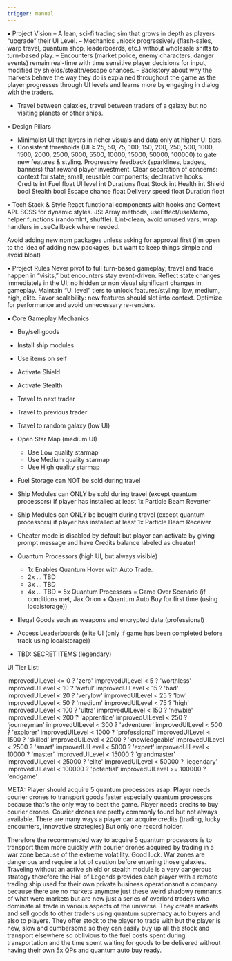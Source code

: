 ```yaml
---
trigger: manual
---
```


• Project Vision
– A lean, sci-fi trading sim that grows in depth as players “upgrade” their UI Level.
– Mechanics unlock progressively (flash-sales, warp travel, quantum shop, leaderboards, etc.) without wholesale shifts to turn-based play.
– Encounters (market police, enemy characters, danger events) remain real-time with time sensitive player decisions for input, modified by shields/stealth/escape chances.
– Backstory about why the markets behave the way they do is explained throughout the game as the player progresses through UI levels and learns more by engaging in dialog with the traders.

-   Travel between galaxies, travel between traders of a galaxy but no visiting planets or other ships.

• Design Pillars

-   Minimalist UI that layers in richer visuals and data only at higher UI tiers.
-   Consistent thresholds (UI ≥ 25, 50, 75, 100, 150, 200, 250, 500, 1000, 1500, 2000, 2500, 5000, 5500, 10000, 15000, 50000, 100000) to gate new features & styling.
    Progressive feedback (sparklines, badges, banners) that reward player investment.
    Clear separation of concerns: context for state; small, reusable components; declarative hooks.
    Credits int
    Fuel float
    UI level int
    Durations float
    Stock int
    Health int
    Shield bool
    Stealth bool
    Escape chance float
    Delivery speed float
    Duration float

• Tech Stack & Style
React functional components with hooks and Context API.
SCSS for dynamic styles.
JS: Array methods, useEffect/useMemo, helper functions (randomInt, shuffle).
Lint-clean, avoid unused vars, wrap handlers in useCallback where needed.

Avoid adding new npm packages unless asking for approval first (i'm open to the idea of adding new packages, but want to keep things simple and avoid bloat)

• Project Rules
Never pivot to full turn-based gameplay; travel and trade happen in “visits,” but encounters stay event-driven.
Reflect state changes immediately in the UI; no hidden or non visual significant changes in gameplay.
Maintain “UI level” tiers to unlock features/styling: low, medium, high, elite.
Favor scalability: new features should slot into context.
Optimize for performance and avoid unnecessary re-renders.

• Core Gameplay Mechanics

-   Buy/sell goods
-   Install ship modules
-   Use items on self
-   Activate Shield
-   Activate Stealth
-   Travel to next trader
-   Travel to previous trader
-   Travel to random galaxy (low UI)
-   Open Star Map (medium UI)
    -   Use Low quality starmap
    -   Use Medium quality starmap
    -   Use High quality starmap
-   Fuel Storage can NOT be sold during travel
-   Ship Modules can ONLY be sold during travel (except quantum processors) if player has installed at least 1x Particle Beam Reverter
-   Ship Modules can ONLY be bought during travel (except quantum processors) if player has installed at least 1x Particle Beam Receiver

-   Cheater mode is disabled by default but player can activate by giving prompt message and have Credits balance labeled as cheater!
-   Quantum Processors (high UI, but always visible)
    -   1x Enables Quantum Hover with Auto Trade.
    -   2x ... TBD
    -   3x ... TBD
    -   4x ... TBD
        = 5x Quantum Processors = Game Over Scenario (if conditions met, Jax Orion + Quantum Auto Buy for first time (using localstorage))
-   Illegal Goods such as weapons and encrypted data (professional)
-   Access Leaderboards (elite UI (only if game has been completed before track using localstorage))
-   TBD: SECRET ITEMS (legendary)

UI Tier List:

improvedUILevel <= 0 ? 'zero'
improvedUILevel < 5 ? 'worthless'
improvedUILevel < 10 ? 'awful'
improvedUILevel < 15 ? 'bad'
improvedUILevel < 20 ? 'verylow'
improvedUILevel < 25 ? 'low'
improvedUILevel < 50 ? 'medium'
improvedUILevel < 75 ? 'high'
improvedUILevel < 100 ? 'ultra'
improvedUILevel < 150 ? 'newbie'
improvedUILevel < 200 ? 'apprentice'
improvedUILevel < 250 ? 'journeyman'
improvedUILevel < 300 ? 'adventurer'
improvedUILevel < 500 ? 'explorer'
improvedUILevel < 1000 ? 'professional'
improvedUILevel < 1500 ? 'skilled'
improvedUILevel < 2000 ? 'knowledgeable'
improvedUILevel < 2500 ? 'smart'
improvedUILevel < 5000 ? 'expert'
improvedUILevel < 10000 ? 'master'
improvedUILevel < 15000 ? 'grandmaster'
improvedUILevel < 25000 ? 'elite'
improvedUILevel < 50000 ? 'legendary'
improvedUILevel < 100000 ? 'potential'
improvedUILevel >= 100000 ? 'endgame'

META:
Player should acquire 5 quantum processors asap.
Player needs courier drones to transport goods faster especially quantum processors because that's the only way to beat the game.
Player needs credits to buy courier drones.
Courier drones are pretty commonly found but not always available.
There are many ways a player can acquire credits (trading, lucky encounters, innovative strategies)
But only one record holder.

Therefore the recommended way to acquire 5 quantum processors is to transport them more quickly with courier drones acquired by trading in a war zone because of the extreme volatility. Good luck. War zones are dangerous and require a lot of caution before entering those galaxies. Traveling without an active shield or stealth module is a very dangerous strategy therefore the Hall of Legends provides each player with a remote trading ship used for their own private business operationsnot a company because there are no markets anymore just these weird shadowy remnants of what were markets but are now just a series of overlord traders who dominate all trade in various aspects of the universe. They create markets and sell goods to other traders using quantum supremacy auto buyers and also to players. They offer stock to the player to trade with but the player is new, slow and cumbersome so they can easily buy up all the stock and transport elsewhere so oblivious to the fuel costs spent during transportation and the time spent waiting for goods to be delivered without having their own 5x QPs and quantum auto buy ready.
